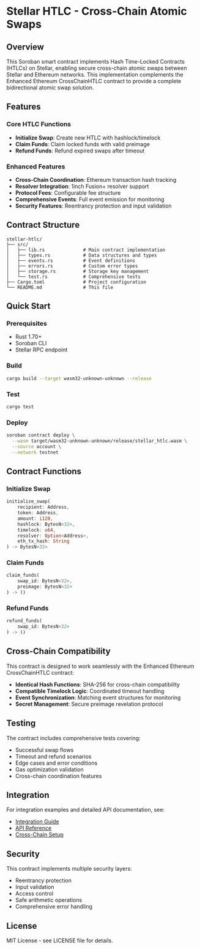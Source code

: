 # Stellar HTLC - Cross-Chain Atomic Swaps

## Overview

This Soroban smart contract implements Hash Time-Locked Contracts (HTLCs) on Stellar, enabling secure cross-chain atomic swaps between Stellar and Ethereum networks. This implementation complements the Enhanced Ethereum CrossChainHTLC contract to provide a complete bidirectional atomic swap solution.

## Features

### Core HTLC Functions
- **Initialize Swap**: Create new HTLC with hashlock/timelock
- **Claim Funds**: Claim locked funds with valid preimage
- **Refund Funds**: Refund expired swaps after timeout

### Enhanced Features
- **Cross-Chain Coordination**: Ethereum transaction hash tracking
- **Resolver Integration**: 1inch Fusion+ resolver support
- **Protocol Fees**: Configurable fee structure
- **Comprehensive Events**: Full event emission for monitoring
- **Security Features**: Reentrancy protection and input validation

## Contract Structure

```
stellar-htlc/
├── src/
│   ├── lib.rs              # Main contract implementation
│   ├── types.rs            # Data structures and types
│   ├── events.rs           # Event definitions
│   ├── errors.rs           # Custom error types
│   ├── storage.rs          # Storage key management
│   └── test.rs             # Comprehensive tests
├── Cargo.toml              # Project configuration
└── README.md               # This file
```

## Quick Start

### Prerequisites
- Rust 1.70+
- Soroban CLI
- Stellar RPC endpoint

### Build
```bash
cargo build --target wasm32-unknown-unknown --release
```

### Test
```bash
cargo test
```

### Deploy
```bash
soroban contract deploy \
  --wasm target/wasm32-unknown-unknown/release/stellar_htlc.wasm \
  --source account \
  --network testnet
```

## Contract Functions

### Initialize Swap
```rust
initialize_swap(
    recipient: Address,
    token: Address,
    amount: i128,
    hashlock: BytesN<32>,
    timelock: u64,
    resolver: Option<Address>,
    eth_tx_hash: String
) -> BytesN<32>
```

### Claim Funds
```rust
claim_funds(
    swap_id: BytesN<32>,
    preimage: BytesN<32>
) -> ()
```

### Refund Funds
```rust
refund_funds(
    swap_id: BytesN<32>
) -> ()
```

## Cross-Chain Compatibility

This contract is designed to work seamlessly with the Enhanced Ethereum CrossChainHTLC contract:

- **Identical Hash Functions**: SHA-256 for cross-chain compatibility
- **Compatible Timelock Logic**: Coordinated timeout handling
- **Event Synchronization**: Matching event structures for monitoring
- **Secret Management**: Secure preimage revelation protocol

## Testing

The contract includes comprehensive tests covering:
- Successful swap flows
- Timeout and refund scenarios
- Edge cases and error conditions
- Gas optimization validation
- Cross-chain coordination features

## Integration

For integration examples and detailed API documentation, see:
- [Integration Guide](./INTEGRATION_GUIDE.md)
- [API Reference](./API_REFERENCE.md)
- [Cross-Chain Setup](./CROSS_CHAIN_SETUP.md)

## Security

This contract implements multiple security layers:
- Reentrancy protection
- Input validation
- Access control
- Safe arithmetic operations
- Comprehensive error handling

## License

MIT License - see LICENSE file for details.
